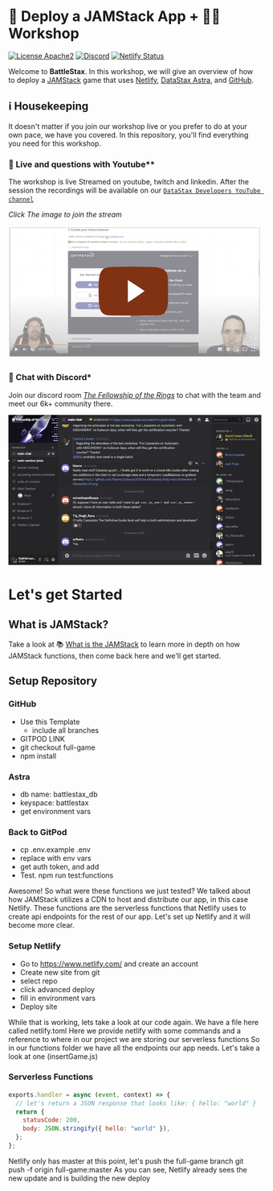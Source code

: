 # 🚀 Deploy a JAMStack App + 🧑‍💻 Workshop

[![License Apache2](https://img.shields.io/hexpm/l/plug.svg)](http://www.apache.org/licenses/LICENSE-2.0)
[![Discord](https://img.shields.io/discord/685554030159593522)](https://discord.com/widget?id=685554030159593522&theme=dark)
[![Netlify Status](https://api.netlify.com/api/v1/badges/e265340f-c6a6-4d7b-b24c-438b87c67876/deploy-status)](https://app.netlify.com/sites/battlestax-tutorial/deploys)

Welcome to **BattleStax**. In this workshop, we will give an overview of how to deploy a [JAMStack](https://jamstack.org/) game that uses [Netlify](https://www.netlify.com/jamstack/), [DataStax Astra](https://dtsx.io/workshop), and [GitHub](https://github.com/). 

## ℹ️ Housekeeping

It doesn't matter if you join our workshop live or you prefer to do at your own pace, we have you covered. In this repository, you'll find everything you need for this workshop.

### 🎥 Live and questions with Youtube**

The workshop is live Streamed on youtube, twitch and linkedin. After the session the recordings will be available on our [`DataStax Developers YouTube channel`](https://www.youtube.com/channel/UCAIQY251avaMv7bBv5PCo-A)

*Click The image to join the stream*

[![stream](./tutorial/workshop-live.png)](https://vimeo.com/datastax/review/478138764/8983f4fca5)

### 💬 Chat with Discord*

Join our discord room [*The Fellowship of the Rings*](https://discord.com/widget?id=685554030159593522&theme=dark) to chat with the team and meet our 6k+ community there.

[![stream](./tutorial/discord.png)](https://discord.com/widget?id=685554030159593522&theme=dark)


# Let's get Started

## What is JAMStack?
Take a look at 📚 [What is the JAMStack](./README_JAM.md) to learn more in depth on how JAMStack functions, then come back here and we'll get started.

## Setup Repository

### GitHub
- Use this Template
  - include all branches
- GITPOD LINK
- git checkout full-game
- npm install

### Astra
- db name: battlestax_db
- keyspace: battlestax
- get environment vars

### Back to GitPod
- cp .env.example .env
- replace with env vars
- get auth token, and add
- Test. npm run test:functions

Awesome!
So what were these functions we just tested?
We talked about how JAMStack utilizes a CDN to host and distribute our app, in this case Netlify. These functions are the serverless functions that Netlify  uses to create api endpoints for the rest of our app. Let's set up Netlify and it will become more clear.


### Setup Netlify
- Go to https://www.netlify.com/ and create an account
- Create new site from git
- select repo
- click advanced deploy
- fill in environment vars
- Deploy site

While that is working, lets take a look at our code again.
We have a file here called netlify.toml
Here we provide netlify with some commands and a reference to where in our project we are storing our serverless functions
So in our functions folder we have all the endpoints our app needs. Let's take a look at one (insertGame.js)

### Serverless Functions
```javascript
exports.handler = async (event, context) => {
  // let's return a JSON response that looks like: { hello: "world" }
  return {
    statusCode: 200,
    body: JSON.stringify({ hello: "world" }),
  };
};
```


Netlify only has master at this point, let's push the full-game branch
git push -f origin full-game:master
As you can see, Netlify already sees the new update and is building the new deploy



